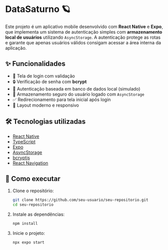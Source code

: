 # DataSaturno 🪐
Este projeto é um aplicativo mobile desenvolvido com **React Native** e **Expo**, que implementa um sistema de autenticação simples com **armazenamento local de usuários** utilizando `AsyncStorage`. A autenticação protege as rotas e garante que apenas usuários válidos consigam acessar a área interna da aplicação.

## ✨ Funcionalidades

- :iphone: Tela de login com validação
- :lock: Verificação de senha com **bcrypt**
- :brain: Autenticação baseada em banco de dados local (simulado)
- :floppy_disk: Armazenamento seguro do usuário logado com `AsyncStorage`
- :white_check_mark: Redirecionamento para tela inicial após login
- :art: Layout moderno e responsivo

## 🛠️ Tecnologias utilizadas

- [React Native](https://reactnative.dev/)
- [TypeScript](https://www.typescriptlang.org/)
- [Expo](https://expo.dev/)
- [AsyncStorage](https://react-native-async-storage.github.io/async-storage/)
- [bcryptjs](https://www.npmjs.com/package/bcryptjs)
- [React Navigation](https://reactnavigation.org/)

## 🚀 Como executar

1. Clone o repositório:
   ```bash
   git clone https://github.com/seu-usuario/seu-repositorio.git
   cd seu-repositorio
   ```
   
2. Instale as dependências:
   ```bash
   npm install
   ```

3. Inicie o projeto:
   ```bash
   npx expo start
   ```
